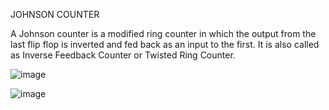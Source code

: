 JOHNSON COUNTER

A Johnson counter is a modified ring counter in which the output from the last flip flop is inverted and fed back as an input to the first.
It is also called as Inverse Feedback Counter or Twisted Ring Counter.

![image](https://github.com/user-attachments/assets/c0a0256f-3036-4d02-8a5d-d8f9b1372817)

![image](https://github.com/user-attachments/assets/1f790fb5-7e37-497b-81e9-a91b4039fcec)
